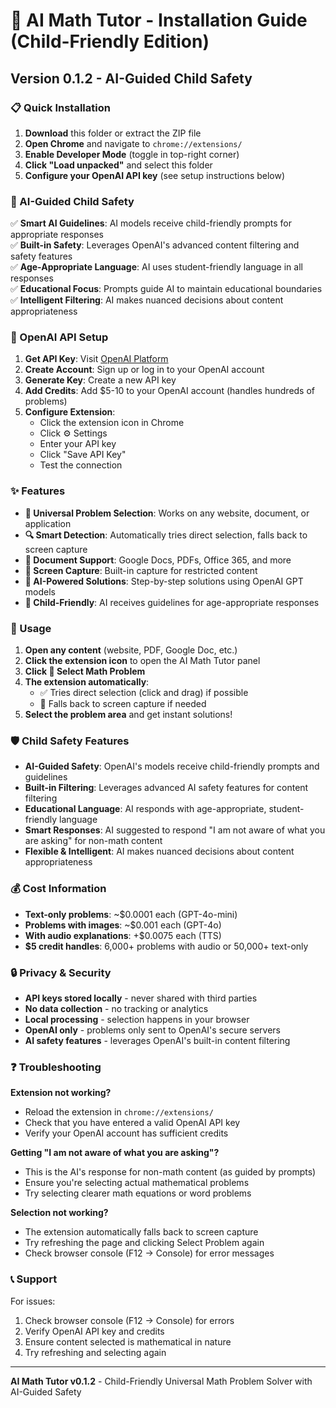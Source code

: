 # 🧮 AI Math Tutor - Installation Guide (Child-Friendly Edition)

## Version 0.1.2 - AI-Guided Child Safety

### 📋 Quick Installation

1. **Download** this folder or extract the ZIP file
2. **Open Chrome** and navigate to `chrome://extensions/`
3. **Enable Developer Mode** (toggle in top-right corner)
4. **Click "Load unpacked"** and select this folder
5. **Configure your OpenAI API key** (see setup instructions below)

### 🤖 AI-Guided Child Safety

✅ **Smart AI Guidelines**: AI models receive child-friendly prompts for appropriate responses  
✅ **Built-in Safety**: Leverages OpenAI's advanced content filtering and safety features  
✅ **Age-Appropriate Language**: AI uses student-friendly language in all responses  
✅ **Educational Focus**: Prompts guide AI to maintain educational boundaries  
✅ **Intelligent Filtering**: AI makes nuanced decisions about content appropriateness  

### 🔑 OpenAI API Setup

1. **Get API Key**: Visit [OpenAI Platform](https://platform.openai.com/api-keys)
2. **Create Account**: Sign up or log in to your OpenAI account
3. **Generate Key**: Create a new API key
4. **Add Credits**: Add $5-10 to your OpenAI account (handles hundreds of problems)
5. **Configure Extension**: 
   - Click the extension icon in Chrome
   - Click ⚙️ Settings
   - Enter your API key
   - Click "Save API Key"
   - Test the connection

### ✨ Features

- **📐 Universal Problem Selection**: Works on any website, document, or application
- **🔍 Smart Detection**: Automatically tries direct selection, falls back to screen capture
- **📄 Document Support**: Google Docs, PDFs, Office 365, and more
- **📸 Screen Capture**: Built-in capture for restricted content
- **🤖 AI-Powered Solutions**: Step-by-step solutions using OpenAI GPT models
- **👶 Child-Friendly**: AI receives guidelines for age-appropriate responses

### 🚀 Usage

1. **Open any content** (website, PDF, Google Doc, etc.)
2. **Click the extension icon** to open the AI Math Tutor panel
3. **Click 📐 Select Math Problem**
4. **The extension automatically**:
   - ✅ Tries direct selection (click and drag) if possible
   - 📸 Falls back to screen capture if needed
5. **Select the problem area** and get instant solutions!

### 🛡️ Child Safety Features

- **AI-Guided Safety**: OpenAI's models receive child-friendly prompts and guidelines
- **Built-in Filtering**: Leverages advanced AI safety features for content filtering
- **Educational Language**: AI responds with age-appropriate, student-friendly language
- **Smart Responses**: AI suggested to respond "I am not aware of what you are asking" for non-math content
- **Flexible & Intelligent**: AI makes nuanced decisions about content appropriateness

### 💰 Cost Information

- **Text-only problems**: ~$0.0001 each (GPT-4o-mini)
- **Problems with images**: ~$0.001 each (GPT-4o)
- **With audio explanations**: +$0.0075 each (TTS)
- **$5 credit handles**: 6,000+ problems with audio or 50,000+ text-only

### 🔒 Privacy & Security

- **API keys stored locally** - never shared with third parties
- **No data collection** - no tracking or analytics
- **Local processing** - selection happens in your browser
- **OpenAI only** - problems only sent to OpenAI's secure servers
- **AI safety features** - leverages OpenAI's built-in content filtering

### ❓ Troubleshooting

**Extension not working?**
- Reload the extension in `chrome://extensions/`
- Check that you have entered a valid OpenAI API key
- Verify your OpenAI account has sufficient credits

**Getting "I am not aware of what you are asking"?**
- This is the AI's response for non-math content (as guided by prompts)
- Ensure you're selecting actual mathematical problems
- Try selecting clearer math equations or word problems

**Selection not working?**
- The extension automatically falls back to screen capture
- Try refreshing the page and clicking Select Problem again
- Check browser console (F12 → Console) for error messages

### 📞 Support

For issues:
1. Check browser console (F12 → Console) for errors
2. Verify OpenAI API key and credits
3. Ensure content selected is mathematical in nature
4. Try refreshing and selecting again

---

**AI Math Tutor v0.1.2** - Child-Friendly Universal Math Problem Solver with AI-Guided Safety